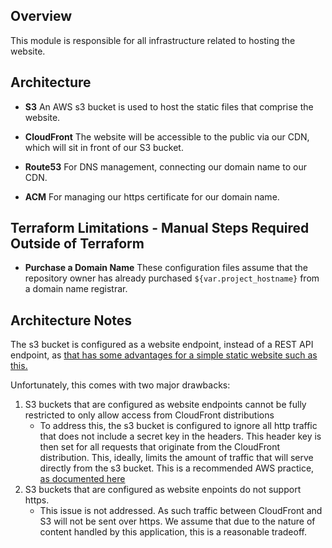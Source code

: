 ## Overview
This module is responsible for all infrastructure related to hosting the website.

## Architecture
* **S3** 
An AWS s3 bucket is used to host the static files that comprise the website.  

* **CloudFront** 
The website will be accessible to the public via our CDN, which will sit in front of our S3 bucket.

* **Route53** 
For DNS management, connecting our domain name to our CDN.
 
* **ACM**
For managing our https certificate for our domain name.

## Terraform Limitations - Manual Steps Required Outside of Terraform
* **Purchase a Domain Name**
These configuration files assume that the repository owner has already purchased `${var.project_hostname}` from a domain name registrar.

## Architecture Notes

 The s3 bucket is configured as a website endpoint, instead of a REST API endpoint, as [that has some advantages for a simple static website such as this.](https://docs.aws.amazon.com/AmazonS3/latest/userguide/WebsiteEndpoints.html#WebsiteRestEndpointDiff)
 
 Unfortunately, this comes with two major drawbacks:
 
 1. S3 buckets that are configured as website endpoints cannot be fully restricted to only allow access from CloudFront distributions
     * To address this, the s3 bucket is configured to ignore all http traffic that does not include a secret key in the headers.  This header key is then set for all requests that originate from the CloudFront distribution. This, ideally, limits the amount of traffic that will serve directly from the s3 bucket.  This is a recommended AWS practice, [as documented here](https://docs.aws.amazon.com/AmazonCloudFront/latest/DeveloperGuide/private-content-restricting-access-to-s3.html)
 1. S3 buckets that are configured as website enpoints do not support https.
    * This issue is not addressed.  As such traffic between CloudFront and S3 will not be sent over https.  We assume that due to the nature of content handled by this application, this is a reasonable tradeoff.
 